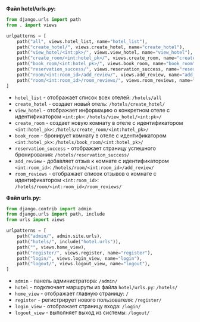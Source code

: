 **Файл hotel/urls.py:**

```python
from django.urls import path
from . import views

urlpatterns = [
    path("all", views.hotel_list, name="hotel_list"),
    path("create_hotel/", views.create_hotel, name="create_hotel"),
    path("view_hotel/<int:pk>/", views.view_hotel, name="view_hotel"),
    path("create_room/<int:hotel_pk>/", views.create_room, name="create_room"),
    path("book_room/<int:hotel_pk>/", views.book_room, name="book_room"),
    path("reservation_success/", views.reservation_success, name="reservation_success"),
    path("room/<int:room_id>/add_review/", views.add_review, name="add_review"),
    path("room/<int:room_id>/room_reviews/", views.room_reviews, name="room_reviews"),
]
```

- `hotel_list` - отображает список всех отелей: `/hotels/all`
- `create_hotel` - создает новый отель: `/hotels/create_hotel/`
- `view_hotel` - отображает информацию о конкретном отеле с идентификатором `<int:pk>`: `/hotels/view_hotel/<int:pk>/`
- `create_room` - создает новую комнату в отеле с идентификатором `<int:hotel_pk>`: `/hotels/create_room/<int:hotel_pk>/`
- `book_room` - бронирует комнату в отеле с идентификатором `<int:hotel_pk>`: `/hotels/book_room/<int:hotel_pk>/`
- `reservation_success` - отображает страницу успешного бронирования: `/hotels/reservation_success/`
- `add_review` - добавляет отзыв к комнате с идентификатором `<int:room_id>`: `/hotels/room/<int:room_id>/add_review/`
- `room_reviews` - отображает список отзывов о комнате с идентификатором `<int:room_id>`: `/hotels/room/<int:room_id>/room_reviews/`

**Файл urls.py:**

```python
from django.contrib import admin
from django.urls import path, include
from urls import views

urlpatterns = [
    path("admin/", admin.site.urls),
    path("hotels/", include("hotel.urls")),
    path("", views.home_view),
    path("register/", views.register, name="register"),
    path("login/", views.login_view, name="login"),
    path("logout/", views.logout_view, name="logout"),
]
```

- `admin` - панель администратора: `/admin/`
- `hotel` - подключает маршруты из файла `hotel/urls.py`: `/hotels/`
- `home_view` - отображает главную страницу: `/`
- `register` - регистрирует нового пользователя: `/register/`
- `login_view` - отображает страницу входа: `/login/`
- `logout_view` - выполняет выход из системы: `/logout/`